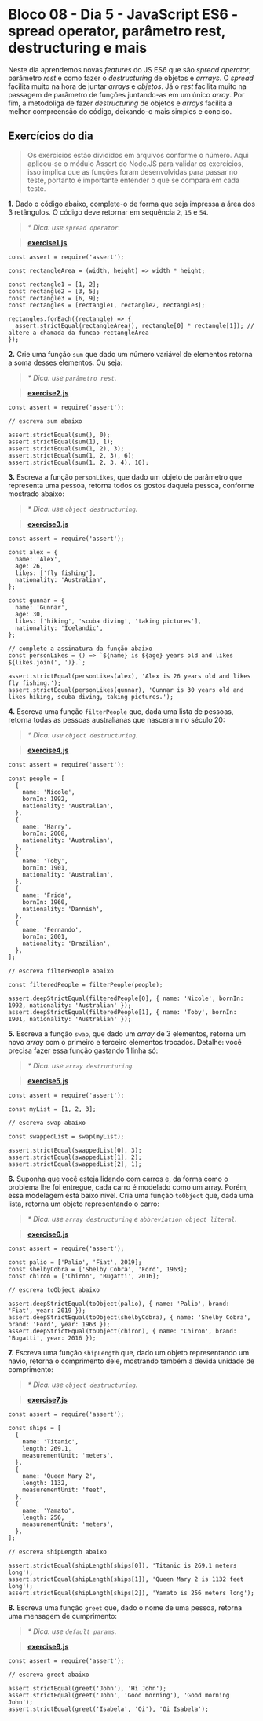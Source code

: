 # Bloco 08 - Dia 5 - JavaScript ES6 - spread operator, parâmetro rest, destructuring e mais

Neste dia aprendemos novas *features* do JS ES6 que são *spread operator*, parâmetro *rest* e como fazer o *destructuring* de objetos e *arrrays*. O *spread* facilita muito na hora de juntar *arrays* e *objetos*. Já o *rest* facilita muito na passagem de parâmetro de funções juntando-as em um único *array*. Por fim, a metodoliga de fazer *destructuring* de objetos e *arrays* facilita a melhor compreensão do código, deixando-o mais simples e conciso.

## Exercícios do dia

> Os exercícios estão divididos em arquivos conforme o número. Aqui aplicou-se o módulo Assert do Node.JS para validar os exercícios, isso implica que as funções foram desenvolvidas para passar no teste, portanto é importante entender o que se compara em cada teste.

__1.__ Dado o código abaixo, complete-o de forma que seja impressa a área dos 3 retângulos. O código deve retornar em sequência `2`, `15` e `54`. 
> _* Dica: use `spread operator`._

> [__exercise1.js__](https://github.com/tiagosathler/trybe-exercises/blob/master/fundamentos/bloco-08-higher-order-functions-do-javascript-es6/dia-5-javascript-es6-sprend-operator-par%C3%A2metro-rest-destructuring-e-mais/exercise1.js)

```
const assert = require('assert');

const rectangleArea = (width, height) => width * height;

const rectangle1 = [1, 2];
const rectangle2 = [3, 5];
const rectangle3 = [6, 9];
const rectangles = [rectangle1, rectangle2, rectangle3];

rectangles.forEach((rectangle) => {
  assert.strictEqual(rectangleArea(), rectangle[0] * rectangle[1]); // altere a chamada da funcao rectangleArea
});
```

__2.__ Crie uma função `sum` que dado um número variável de elementos retorna a soma desses elementos. Ou seja:
> _* Dica: use `parâmetro rest`._

> [__exercise2.js__](https://github.com/tiagosathler/trybe-exercises/blob/master/fundamentos/bloco-08-higher-order-functions-do-javascript-es6/dia-5-javascript-es6-sprend-operator-par%C3%A2metro-rest-destructuring-e-mais/exercise2.js)

```
const assert = require('assert');

// escreva sum abaixo

assert.strictEqual(sum(), 0);
assert.strictEqual(sum(1), 1);
assert.strictEqual(sum(1, 2), 3);
assert.strictEqual(sum(1, 2, 3), 6);
assert.strictEqual(sum(1, 2, 3, 4), 10);

```
__3.__ Escreva a função `personLikes`, que dado um objeto de parâmetro que representa uma pessoa, retorna todos os gostos daquela pessoa, conforme mostrado abaixo: 
> _* Dica: use `object destructuring`._

> [__exercise3.js__](https://github.com/tiagosathler/trybe-exercises/blob/master/fundamentos/bloco-08-higher-order-functions-do-javascript-es6/dia-5-javascript-es6-sprend-operator-par%C3%A2metro-rest-destructuring-e-mais/exercise3.js)

```
const assert = require('assert');

const alex = {
  name: 'Alex',
  age: 26,
  likes: ['fly fishing'],
  nationality: 'Australian',
};

const gunnar = {
  name: 'Gunnar',
  age: 30,
  likes: ['hiking', 'scuba diving', 'taking pictures'],
  nationality: 'Icelandic',
};

// complete a assinatura da função abaixo
const personLikes = () => `${name} is ${age} years old and likes ${likes.join(', ')}.`;

assert.strictEqual(personLikes(alex), 'Alex is 26 years old and likes fly fishing.');
assert.strictEqual(personLikes(gunnar), 'Gunnar is 30 years old and likes hiking, scuba diving, taking pictures.');
```

__4.__ Escreva uma função `filterPeople` que, dada uma lista de pessoas, retorna todas as pessoas australianas que nasceram no século 20:
> _* Dica: use `object destructuring`._

> [__exercise4.js__](https://github.com/tiagosathler/trybe-exercises/blob/master/fundamentos/bloco-08-higher-order-functions-do-javascript-es6/dia-5-javascript-es6-sprend-operator-par%C3%A2metro-rest-destructuring-e-mais/exercise4.js)

```
const assert = require('assert');

const people = [
  {
    name: 'Nicole',
    bornIn: 1992,
    nationality: 'Australian',
  },
  {
    name: 'Harry',
    bornIn: 2008,
    nationality: 'Australian',
  },
  {
    name: 'Toby',
    bornIn: 1901,
    nationality: 'Australian',
  },
  {
    name: 'Frida',
    bornIn: 1960,
    nationality: 'Dannish',
  },
  {
    name: 'Fernando',
    bornIn: 2001,
    nationality: 'Brazilian',
  },
];

// escreva filterPeople abaixo

const filteredPeople = filterPeople(people);

assert.deepStrictEqual(filteredPeople[0], { name: 'Nicole', bornIn: 1992, nationality: 'Australian' });
assert.deepStrictEqual(filteredPeople[1], { name: 'Toby', bornIn: 1901, nationality: 'Australian' });
```

__5.__ Escreva a função `swap`, que dado um *array* de 3 elementos, retorna um novo *array* com o primeiro e terceiro elementos trocados. Detalhe: você precisa fazer essa função gastando 1 linha só: 
> _* Dica: use `array destructuring`._

> [__exercise5.js__](https://github.com/tiagosathler/trybe-exercises/blob/master/fundamentos/bloco-08-higher-order-functions-do-javascript-es6/dia-5-javascript-es6-sprend-operator-par%C3%A2metro-rest-destructuring-e-mais/exercise5.js)

```
const assert = require('assert');

const myList = [1, 2, 3];

// escreva swap abaixo

const swappedList = swap(myList);

assert.strictEqual(swappedList[0], 3);
assert.strictEqual(swappedList[1], 2);
assert.strictEqual(swappedList[2], 1);
```

__6.__ Suponha que você esteja lidando com carros e, da forma como o problema lhe foi entregue, cada carro é modelado como um array. Porém, essa modelagem está baixo nível. Cria uma função `toObject` que, dada uma lista, retorna um objeto representando o carro: 
> _* Dica: use `array destructuring` e `abbreviation object literal`._

> [__exercise6.js__](https://github.com/tiagosathler/trybe-exercises/blob/master/fundamentos/bloco-08-higher-order-functions-do-javascript-es6/dia-5-javascript-es6-sprend-operator-par%C3%A2metro-rest-destructuring-e-mais/exercise6.js)

```
const assert = require('assert');

const palio = ['Palio', 'Fiat', 2019];
const shelbyCobra = ['Shelby Cobra', 'Ford', 1963];
const chiron = ['Chiron', 'Bugatti', 2016];

// escreva toObject abaixo

assert.deepStrictEqual(toObject(palio), { name: 'Palio', brand: 'Fiat', year: 2019 });
assert.deepStrictEqual(toObject(shelbyCobra), { name: 'Shelby Cobra', brand: 'Ford', year: 1963 });
assert.deepStrictEqual(toObject(chiron), { name: 'Chiron', brand: 'Bugatti', year: 2016 });
```

__7.__ Escreva uma função `shipLength` que, dado um objeto representando um navio, retorna o comprimento dele, mostrando também a devida unidade de comprimento:
> _* Dica: use `object destructuring`._

> [__exercise7.js__](https://github.com/tiagosathler/trybe-exercises/blob/master/fundamentos/bloco-08-higher-order-functions-do-javascript-es6/dia-5-javascript-es6-sprend-operator-par%C3%A2metro-rest-destructuring-e-mais/exercise7.js)

```
const assert = require('assert');

const ships = [
  {
    name: 'Titanic',
    length: 269.1,
    measurementUnit: 'meters',
  },
  {
    name: 'Queen Mary 2',
    length: 1132,
    measurementUnit: 'feet',
  },
  {
    name: 'Yamato',
    length: 256,
    measurementUnit: 'meters',
  },
];

// escreva shipLength abaixo

assert.strictEqual(shipLength(ships[0]), 'Titanic is 269.1 meters long');
assert.strictEqual(shipLength(ships[1]), 'Queen Mary 2 is 1132 feet long');
assert.strictEqual(shipLength(ships[2]), 'Yamato is 256 meters long');
```

__8.__ Escreva uma função `greet` que, dado o nome de uma pessoa, retorna uma mensagem de cumprimento:
> _* Dica: use `default params`._

> [__exercise8.js__](https://github.com/tiagosathler/trybe-exercises/blob/master/fundamentos/bloco-08-higher-order-functions-do-javascript-es6/dia-5-javascript-es6-sprend-operator-par%C3%A2metro-rest-destructuring-e-mais/exercise8.js)

```
const assert = require('assert');

// escreva greet abaixo

assert.strictEqual(greet('John'), 'Hi John');
assert.strictEqual(greet('John', 'Good morning'), 'Good morning John');
assert.strictEqual(greet('Isabela', 'Oi'), 'Oi Isabela');
```
